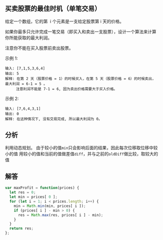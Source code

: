 ## 买卖股票的最佳时机（单笔交易）
给定一个数组，它的第  i 个元素是一支给定股票第 i 天的价格。

如果你最多只允许完成一笔交易（即买入和卖出一支股票），设计一个算法来计算你所能获取的最大利润。

注意你不能在买入股票前卖出股票。

示例 1:

```
输入: [7,1,5,3,6,4]
输出: 5
解释: 在第 2 天（股票价格 = 1）的时候买入，在第 5 天（股票价格 = 6）的时候卖出，最大利润 = 6-1 = 5 。
     注意利润不能是 7-1 = 6, 因为卖出价格需要大于买入价格。
```

示例 2:
 
```
输入: [7,6,4,3,1]
输出: 0
解释: 在这种情况下, 没有交易完成, 所以最大利润为 0。
```

## 分析
利用动态规划。
由于较小的值``min``只会影响后面的结果，因此每次位移取位移中较小的值
用较小的值和当前的值做差值``diff``，并与之前的``oldDiff``做比较，取较大的值

## 解答
```javascript
var maxProfit = function(prices) {
  let res = 0;
  let min = prices[ 0 ];
  for (let i = 1; i < prices.length; i++) {
    min = Math.min(min, prices[ i ]);
    if (prices[ i ] - min > 0) {
      res = Math.max(res, prices[ i ] - min);
    } 
  }
  return res;
};
```
